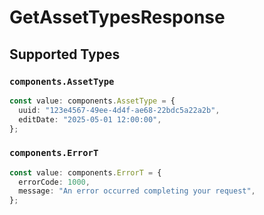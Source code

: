 # GetAssetTypesResponse


## Supported Types

### `components.AssetType`

```typescript
const value: components.AssetType = {
  uuid: "123e4567-49ee-4d4f-ae68-22bdc5a22a2b",
  editDate: "2025-05-01 12:00:00",
};
```

### `components.ErrorT`

```typescript
const value: components.ErrorT = {
  errorCode: 1000,
  message: "An error occurred completing your request",
};
```

